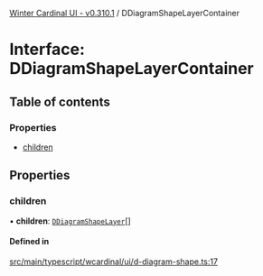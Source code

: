 [Winter Cardinal UI - v0.310.1](../index.md) / DDiagramShapeLayerContainer

# Interface: DDiagramShapeLayerContainer

## Table of contents

### Properties

- [children](DDiagramShapeLayerContainer.md#children)

## Properties

### children

• **children**: [`DDiagramShapeLayer`](DDiagramShapeLayer.md)[]

#### Defined in

[src/main/typescript/wcardinal/ui/d-diagram-shape.ts:17](https://github.com/winter-cardinal/winter-cardinal-ui/blob/v0.310.1/src/main/typescript/wcardinal/ui/d-diagram-shape.ts#L17)
